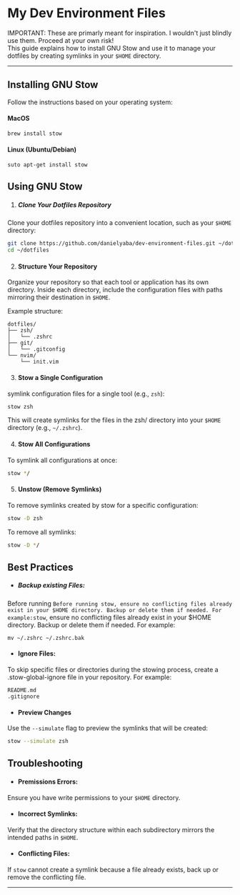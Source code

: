 # My Dev Environment Files

IMPORTANT: These are primarly meant for inspiration. I wouldn't just blindly use them. Proceed at your own risk!  
This guide explains how to install GNU Stow and use it to manage your dotfiles by creating symlinks in your `$HOME` directory.

---

## **Installing GNU Stow**

Follow the instructions based on your operating system:

#### **MacOS**

```bash
brew install stow
```

#### **Linux (Ubuntu/Debian)**

```
suto apt-get install stow
```

## **Using GNU Stow**
1. ##### Clone Your  Dotfiles Repository
Clone your dotfiles repository into a convenient location, such as your `$HOME` directory:

```bash
git clone https://github.com/danielyaba/dev-environment-files.git ~/dotfiles
cd ~/dotfiles
```

2. #### Structure Your Repository
Organize your repository so that each tool or application has its own directory. Inside each directory, include the configuration files with paths mirroring their destination in `$HOME`.

Example structure:
```
dotfiles/
├── zsh/
│   └── .zshrc
├── git/
│   └── .gitconfig
└── nvim/
    └── init.vim
```

3. #### Stow a Single Configuration
symlink configuration files for a single tool (e.g., `zsh`):

```bash
stow zsh
```

This will create symlinks for the files in the zsh/ directory into your `$HOME` directory (e.g., `~/.zshrc`).

4. #### Stow All Configurations
To symlink all configurations at once:
```bash
stow */
```

5. #### Unstow (Remove Symlinks)
To remove symlinks created by stow for a specific configuration:

```bash
stow -D zsh
```

To remove all symlinks:

```bash
stow -D */
```

## Best Practices

* ##### Backup existing Files:
Before running `Before running stow, ensure no conflicting files already exist in your $HOME directory. Backup or delete them if needed. For example:stow`, ensure no conflicting files already exist in your $HOME directory. Backup or delete them if needed. For example:

```
mv ~/.zshrc ~/.zshrc.bak
```

* #### Ignore Files:
To skip specific files or directories during the stowing process, create a .stow-global-ignore file in your repository. For example:

```
README.md
.gitignore
```

* #### Preview Changes
Use the `--simulate` flag to preview the symlinks that will be created:
```bash
stow --simulate zsh
```


## Troubleshooting

* #### Premissions Errors: 
Ensure you have write permissions to your `$HOME` directory.

* #### Incorrect Symlinks: 
Verify that the directory structure within each subdirectory mirrors the intended paths in `$HOME`.

* #### Conflicting Files: 
If `stow` cannot create a symlink because a file already exists, back up or remove the conflicting file.

---
